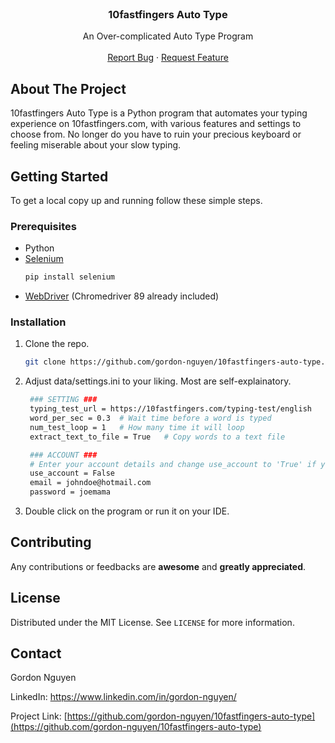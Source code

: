 
<!-- PROJECT LOGO -->
<br />
<p align="center">

  <h3 align="center">10fastfingers Auto Type</h3>

  <p align="center">
    An Over-complicated Auto Type Program
    <br />
    <br />
    <a href="https://github.com/gordon-nguyen/10fastfingers-auto-type/issues">Report Bug</a>
    ·
    <a href="https://github.com/gordon-nguyen/10fastfingers-auto-type/issues">Request Feature</a>
  </p>
</p>





<!-- ABOUT THE PROJECT -->
## About The Project

10fastfingers Auto Type is a Python program that automates your typing experience on 10fastfingers.com, with various features and settings to choose from.
No longer do you have to ruin your precious keyboard or feeling miserable about your slow typing.


<!-- GETTING STARTED -->
## Getting Started

To get a local copy up and running follow these simple steps.

### Prerequisites

* Python
* [Selenium](https://selenium-python.readthedocs.io/installation.html)
  ```sh
  pip install selenium
  ```
* [WebDriver](https://selenium-python.readthedocs.io/installation.html#drivers) (Chromedriver 89 already included)

### Installation

1. Clone the repo.
   ```sh
   git clone https://github.com/gordon-nguyen/10fastfingers-auto-type.git
   ```
2. Adjust data/settings.ini to your liking. Most are self-explainatory.
   ```sh
    ### SETTING ###
    typing_test_url = https://10fastfingers.com/typing-test/english
    word_per_sec = 0.3  # Wait time before a word is typed
    num_test_loop = 1   # How many time it will loop
    extract_text_to_file = True   # Copy words to a text file

    ### ACCOUNT ### 
    # Enter your account details and change use_account to 'True' if you want to sign in.
    use_account = False
    email = johndoe@hotmail.com
    password = joemama
   ```
3. Double click on the program or run it on your IDE.


<!-- CONTRIBUTING -->
## Contributing

Any contributions or feedbacks are **awesome** and **greatly appreciated**.


<!-- LICENSE -->
## License

Distributed under the MIT License. See `LICENSE` for more information.



<!-- CONTACT -->
## Contact

Gordon Nguyen

LinkedIn: https://www.linkedin.com/in/gordon-nguyen/

Project Link: [https://github.com/gordon-nguyen/10fastfingers-auto-type](https://github.com/gordon-nguyen/10fastfingers-auto-type)